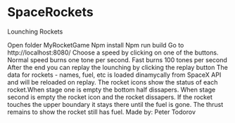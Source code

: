 # SpaceRockets
Lounching Rockets

Open folder MyRocketGame
Npm install
Npm run build
Go to http://localhost:8080/
Choose a speed by clicking on one of the buttons. Normal speed burns one tone per second. Fast burns 100 tones per second
After the end you can replay the lounching by clicking the replay button
The data for rockets - names, fuel, etc is loaded dinamycally from SpaceX API and will be reloaded on replay.
The rocket icons show the status of each rocket.When stage one is empty the bottom half dissapers. When stage second is empty the rocket icon and the rocket dissapers.
If the rocket touches the upper boundary it stays there until the fuel is gone. The thrust remains to show the rocket still has fuel.
Made by: Peter Todorov
